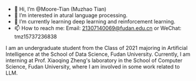 - 👋 Hi, I’m @Moore-Tian (Muzhao Tian)
- 👀 I’m interested in atural language processing.
- 🌱 I’m currently learning deep learning and reinforcement learning.
- 📫 How to reach me: Email: 21307140069@fudan.edu.cn or WeChat: tmz15737236838

I am an undergraduate student from the Class of 2021 majoring in Artificial Intelligence at the School of Data Science, Fudan University. Currently, I am interning at Prof. Xiaoqing Zheng's laboratory in the School of Computer Science, Fudan University, where I am involved in some work related to LLM.
